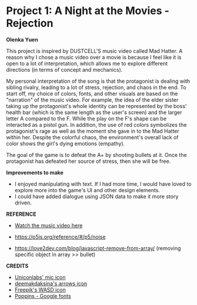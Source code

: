 # Project 1: A Night at the Movies - Rejection

**Olenka Yuen**

This project is inspired by DUSTCELL'S music video called Mad Hatter. A reason why I chose a music video over a movie is because I feel like it is open to a lot of interpretation, which allows me to explore different directions (in terms of concept and mechanics).

My personal interpretation of the song is that the protagonist is dealing with sibling rivalry, leading to a lot of stress, rejection, and chaos in the end. To start off, my choice of colors, fonts, and other visuals are based on the "narration" of the music video. For example, the idea of the elder sister taking up the protagonist's whole identity can be represented by the boss' health bar (which is the same length as the user's screen) and the larger letter A compared to the F. While the play on the F's shape can be interacted as a pistol gun. In addition, the use of red colors symbolizes the protagonist's rage as well as the moment she gave in to the Mad Hatter within her. Despite the colorful chaos, the environment's overall lack of color shows the girl's dying emotions (empathy).

The goal of the game is to defeat the A+ by shooting bullets at it. Once the protagonist has defeated her source of stress, then she will be free.



**Improvements to make**
- I enjoyed manipulating with text. If I had more time, I would have loved to explore more into the game's UI and other design elements.
- I could have added dialogue using JSON data to make it more story driven.  

**REFERENCE**
- [Watch the music video here](https://www.youtube.com/watch?v=yWaGh158OKM)

- https://p5js.org/reference/#/p5/noise
- https://love2dev.com/blog/javascript-remove-from-array/ (removing specific object in array >> bullet)

**CREDITS**
 - [Uniconlabs' mic icon](https://www.flaticon.com/premium-icon/voice_3293616?term=microphone&related_id=3293616)
 - [deemakdaksina's arrows icon](https://www.flaticon.com/premium-icon/arrows_1782520?related_id=1782551&origin=search)
- [Freepik's WASD icon](https://www.flaticon.com/premium-icon/wasd_4292669?term=wasd&related_id=4292669&origin=search)
- [Poppins - Google fonts](https://fonts.google.com/specimen/Poppins)
